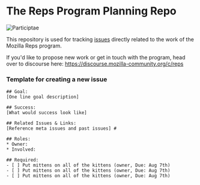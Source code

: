 # The Reps Program Planning Repo

![Participtae](https://wiki.mozilla.org/images/thumb/4/47/Remo_logo_vertical.png/150px-Remo_logo_vertical.png)

This repository is used for tracking [issues](https://github.com/mozilla/Reps/issues) directly related to the work of the Mozilla Reps program.

If you'd like to propose new work or get in touch with the program, head over to discourse here: https://discourse.mozilla-community.org/c/reps


### Template for creating a new issue

```
## Goal: 
[One line goal description] 

## Success:
[What would success look like] 

## Related Issues & Links: 
[Reference meta issues and past issues] #

## Roles:
* Owner: 
* Involved: 

## Required: 
- [ ] Put mittens on all of the kittens (owner, Due: Aug 7th) 
- [ ] Put mittens on all of the kittens (owner, Due: Aug 7th) 
- [ ] Put mittens on all of the kittens (owner, Due: Aug 7th) 

```
